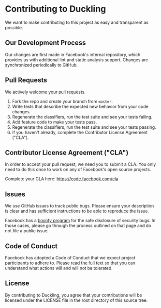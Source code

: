 # Contributing to Duckling
We want to make contributing to this project as easy and transparent as
possible.

## Our Development Process
Our changes are first made in Facebook's internal repository, which provides us
with additional lint and static analysis support. Changes are synchronized
periodically to GitHub.

## Pull Requests
We actively welcome your pull requests.

1. Fork the repo and create your branch from `master`.
2. Write tests that describe the expected new behavior from your code changes.
3. Regenerate the classifiers, run the test suite and see your tests failing.
4. Add feature code to make your tests pass.
5. Regenerate the classifiers, run the test suite and see your tests passing.
6. If you haven't already, complete the Contributor License Agreement ("CLA").

## Contributor License Agreement ("CLA")
In order to accept your pull request, we need you to submit a CLA. You only need
to do this once to work on any of Facebook's open source projects.

Complete your CLA here: <https://code.facebook.com/cla>

## Issues
We use GitHub issues to track public bugs. Please ensure your description is
clear and has sufficient instructions to be able to reproduce the issue.

Facebook has a [bounty program](https://www.facebook.com/whitehat/) for the safe
disclosure of security bugs. In those cases, please go through the process
outlined on that page and do not file a public issue.

## Code of Conduct

Facebook has adopted a Code of Conduct that we expect project participants to adhere to. Please [read the full text](https://code.facebook.com/pages/876921332402685/open-source-code-of-conduct) so that you can understand what actions will and will not be tolerated.

## License
By contributing to Duckling, you agree that your contributions will be licensed
under the LICENSE file in the root directory of this source tree.
